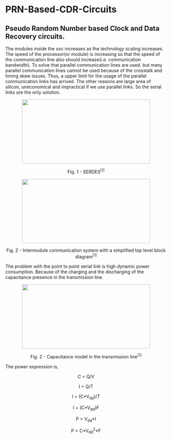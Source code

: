 # PRN-Based-CDR-Circuits
## Pseudo Random Number based Clock and Data Recovery circuits.


The modules inside the soc increases as the technology scaling increases. The speed of the processor(or module) is increasing so that the speed of the communication line also should increase(i.e. communication bandwidth). To solve that parallel communication lines are used. but many parallel communication lines cannot be used because of the crosstalk and timing skew issues. Thus, a upper limit for the usage of the parallel communication links has arrived. The other reasons are large area of silicon, uneconomical and impractical if we use parallel links. So the serial links are the only solution.


<p align="center">
<img src="https://github.com/Abd1997-Dev/PRN-Based-CDR-Circuits/assets/73669849/87046aba-7341-4e40-baf2-46a888475a1c" width="400" height="200">
</p>
<p align = "center">
Fig. 1 - SERDES<sup>[1]</sup>
</p>


<p align="center">
<img src="https://github.com/Abd1997-Dev/PRN-Based-CDR-Circuits/assets/73669849/23b50680-43b6-4b08-8ff6-800a432cf10a" width="400" height="200">
</p>
<p align = "center">
Fig. 2 - Intermodule communication system with a simplified top level block diagram<sup>[1]</sup>
</p>


The problem with the point to point serial link is high dynamic power consumption. Because of the charging and the discharging of the capacitance presence in the transmission line.


<p align="center">
<img src="https://github.com/Abd1997-Dev/PRN-Based-CDR-Circuits/assets/73669849/8cf6801e-b842-47bf-8108-c09ad51716e5" width="400" height="200">
</p>
<p align = "center">
Fig. 2 - Capacitance model in the transmission line<sup>[1]</sup>
</p>

The power expression is,


<p align = "center">
C = Q/V
</p>

<p align = "center">
I = Q/T
</p>

<p align = "center">
I = (C*V<sub>dd</sub>)/T
</p>

<p align = "center">
I = (C*V<sub>dd</sub>)F
</p>

<p align = "center">
P = V<sub>dd</sub>*I
</p>

<p align = "center">
P = C*V<sub>dd</sub><sup>2</sup>*F
</p>





